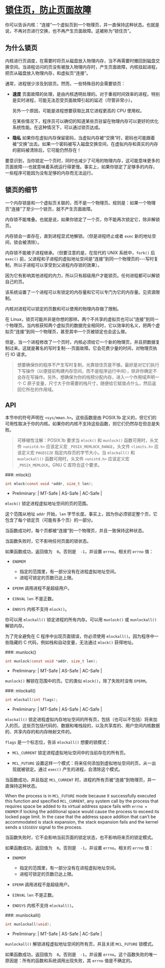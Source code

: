 # [锁住页，防止页面故障](https://www.gnu.org/software/libc/manual/html_node/Locking-Pages.html#Locking-Pages)

你可以告诉内核：“连接”一个虚拟页到一个物理页，并一直保持这种状态。也就是说，不再对页进行交换，也不再产生页面故障。这被称为“锁住页”。

## 为什么锁页

内核进行页调度，在需要时将页从磁盘放入物理内存，当不再需要时撤回到磁盘交换空间。当进程访问的页没有被放入物理内存时，产生页面故障，内核挂起进程，把页从磁盘放入物理内存，和虚拟页“连接”。

通常，进程很少涉及到锁页。然而，一些特殊目的会需要锁页：

* **速度** 页面故障的处理，是由内核透明处理的。对于重视时间效率的进程，特别是实时进程，可能无法忍受页面故障引起的延迟（尽管非常小）。

  另外一个原因，可能是进程想要获取比其它进程更高的 CPU 使用权。

  在某些情况下，程序员可以确切的知道某些页驻留在物理内存可以更好的优化系统性能。在这种情况下，可以通过锁页达成。

* **隐私** 如果你在虚拟内存保留密码，当虚拟内存被“交换”时，密码也可能跟着被“交换”出去。如果一个密码被写入磁盘交换空间，在虚拟内存和真实的内存的密码被清除后，它可能仍然存在！

要意识到，当你锁定一个页时，同时也减少了可用的物理内存，这可能意味更多的页面故障---也就意味着系统运行得更慢。事实上，如果你锁定了足够多的内存，一些程序可能因为没有足够的内存而无法运行。

## 锁页的细节

一个内存锁是和一个虚拟页关联的，而不是一个物理页。规则是：如果一个物理页“连接”了至少一个锁页，就不产生页面故障。

内存锁不能堆叠。也就是说，如果你锁定了一个页，你不能再次锁定它，除非解锁页。

内存锁会一直存在，直到进程显式地解锁。（但是进程终止或者 `exec` 新的地址空间，锁会被清除）。

内存锁不能被子进程继承。（但要注意的是，在现代的 UNIX 系统中，`fork()` 后 `exec()` 前，父进程和子进程的虚拟地址空间是“连接”到同一个物理页的---写时复制，所以子进程可以享受到父进程内存锁的效果）。

因为它有影响其他进程的内力，所以只有超级用户才能锁页。任何进程都可以解锁自己的页。

该系统设置了一个进程可以有锁定的内存量和它可以专门为它的内存量。见资源限制。

内核对进程可以锁定的页数和可以使用的物理内存做了限制。

在 Linux，锁页可能并非是你想的那样。两个不共享的虚拟页也可以“连接”到同一个物理页。当内核获知两个虚拟页的数据完全相同时，它以效率的名义，把两个虚拟页“连接”到同一个物理页，甚至其中一个页被锁定也会这么做。

但是，当一个进程修改了一个页时，内核必须给它一个新的物理页，并且把数据复制过来。这就是著名的写时复制---页面故障。它会花费少量的时间，对物理页执行 IO 请求。

> 想要确保你的程序不产生写时复制，光靠锁住页是不够。最好是对它们执行下写操作（以便提前构建内存空间，而不是程序运行中间），除非你确定不会存在写操作。另外，想确保为你的栈预分配内存，进入一个作用域声明一个 C 原子变量，尺寸大于你需要的栈尺寸，随便给它赋值点什么，然后返回它所在的作用域。

## API

本节中的符号声明在 `<sys/mman.h>`。这些函数是由 POSIX.1b 定义的，但它们的可用性取决于你的内核。如果你的内核不支持这些函数，则它们仍然存在但总是失败。

> 可移植性注解：POSIX.1b 要求当 `mlock()` 和 `munlock()` 函数可用时，头文件 `<unistd.h>` 应该定义宏 `_POSIX_MEMLOCK_RANGE`，头文件 `<limits.h>` 应该定义宏 `PAGESIZE` 指定内存页的字节大小。当 `mlockall()` 和 `munlockall()` 函数可用时，头文件 `<unistd.h>` 应该定义宏 `_POSIX_MEMLOCK`。GNU C 库符合这个要求。

###: mlock()

```c
int mlock(const void *addr, size_t len);
```

* Preliminary: | MT-Safe | AS-Safe | AC-Safe |

`mlock()` 锁定进程虚拟地址空间的页的范围。

这个范围从地址 `addr` 开始，`len` 字节长度。事实上，因为你必须锁定整个页，它包含了每个锁定页（可能有多个页）的一部分。

当函数成功时，每个页都被“连接”到一个物理页，并且一致保持这种状态。

当函数失败时，它不影响任何页面的锁状态。

如果函数成功，返回值为　`0`。否则是　`-1`，并设置 `errno`。相关的 `errno` 值：

* `ENOMEM`

  * 指定的范围里，有一部分没有在进程虚拟地址空间。
  * 进程可锁定的页数已达上限。

* `EPERM` 调用进程不是超级用户。

* `EINVAL` `len` 不是正数。

* `ENOSYS` 内核不支持 `mlock()`。

你可以用 `mlockall()` 锁定进程的所有内存。可以用 `munlock()` 或 `munlockall()` 解锁内存。

为了完全避免在 C 程序中出现页面错误，你必须使用 `mlockall()`。因为程序中一些隐藏的 C 代码，例如栈和自动变量，无法通过 `mlock()` 获得地址。

###: munlock()

```c
int munlock(const void *addr, size_t len);
```

* Preliminary: | MT-Safe | AS-Safe | AC-Safe |

`munlock()` 解锁在范围中的页。它的类似 `mlock()`，除了失败时没有 `EPERM`。

###: mlockall()

```c
int mlockall(int flags);
```

* Preliminary: | MT-Safe | AS-Safe | AC-Safe |

`mlockall()` 锁定进程虚拟内存地址空间的所有页，包括（也可以不包括）将来加入的页。这些页包括代码的、数据和堆栈段的，以及共享库的、用户空间内核数据的、共享内存的和内存映射文件的。

`flags` 是一个标志位，告诉 `mlockall()` 想要的锁模式：

* `MCL_CURRENT` 锁定进程虚拟地址空间中的当前存在的所有页。

* `MCL_FUTURE` 设置这样一个模式：将来任何添加到虚拟地址空间的页，从一出现就被锁定。通过 `exec()` 产生的进程，会清除这个模式。

当函数成功，并且指定 `MCL_CURRENT` 时，进程的所有页被“连接”到物理页，并一直保持这种状态。

When the process is in `MCL_FUTURE` mode because it successfully executed this function and specified `MCL_CURRENT`, any system call by the process that requires space be added to its virtual address space fails with `errno = ENOMEM` if locking the additional space would cause the process to exceed its locked page limit. In the case that the address space addition that can’t be accommodated is stack expansion, the stack expansion fails and the kernel sends a `SIGSEGV` signal to the process. 

当函数失败时，它不会影响当前页面的锁定状态，也不影响将来页的锁定模式。

如果函数成功，返回值为　`0`。否则是　`-1`，并设置 `errno`。相关的 `errno` 值：

* `ENOMEM`

  * 指定的范围里，有一部分没有在进程虚拟地址空间。
  * 进程可锁定的页数已达上限。

* `EPERM` 调用进程不是超级用户。

* `EINVAL` `len` 不是正数。

* `ENOSYS` 内核不支持 `mlockall()`。

###: munlockall()

```c
int munlockall(void);
```

* Preliminary: | MT-Safe | AS-Safe | AC-Safe |

`munlockall()` 解锁进程虚拟地址空间的所有页，并且关闭 `MCL_FUTURE` 锁模式。

如果函数成功，返回值为　`0`。否则是　`-1`，并设置 `errno`。这个函数失败的唯一原因是：所有的函数和系统调用出现失败，其 `errno` 值是不确定的。

###
